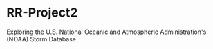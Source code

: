 # RR-Project2
Exploring the U.S. National Oceanic and Atmospheric Administration's (NOAA)  Storm Database 

